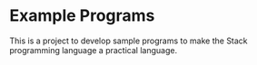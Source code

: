 # Example Programs
This is a project to develop sample programs to make the Stack programming language a practical language.
